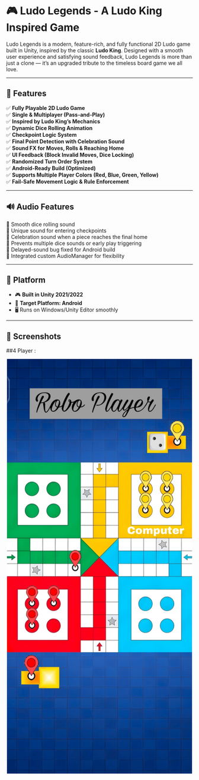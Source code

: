 # 🎮 Ludo Legends - A Ludo King Inspired Game

Ludo Legends is a modern, feature-rich, and fully functional 2D Ludo game built in Unity, inspired by the classic **Ludo King**. Designed with a smooth user experience and satisfying sound feedback, Ludo Legends is more than just a clone — it’s an upgraded tribute to the timeless board game we all love.

---

## 🧩 Features

✅ **Fully Playable 2D Ludo Game**  
✅ **Single & Multiplayer (Pass-and-Play)**  
✅ **Inspired by Ludo King’s Mechanics**  
✅ **Dynamic Dice Rolling Animation**  
✅ **Checkpoint Logic System**  
✅ **Final Point Detection with Celebration Sound**  
✅ **Sound FX for Moves, Rolls & Reaching Home**  
✅ **UI Feedback (Block Invalid Moves, Dice Locking)**  
✅ **Randomized Turn Order System**  
✅ **Android-Ready Build (Optimized)**  
✅ **Supports Multiple Player Colors (Red, Blue, Green, Yellow)**  
✅ **Fail-Safe Movement Logic & Rule Enforcement**

---

## 🔊 Audio Features

🎵 Smooth dice rolling sound  
🎵 Unique sound for entering checkpoints  
🎵 Celebration sound when a piece reaches the final home  
🎵 Prevents multiple dice sounds or early play triggering  
🎵 Delayed-sound bug fixed for Android build  
🎵 Integrated custom AudioManager for flexibility

---

## 📱 Platform

- 🎮 **Built in Unity 2021/2022**
- 📲 **Target Platform: Android**
- 🖥️ Runs on Windows/Unity Editor smoothly

---

## 📸 Screenshots

##4 Player :
<p align="center">
  <img src="https://github.com/tushar2627/LudoLegends/blob/b661dfbb10bb796af160608e34172cf062eb8e66/Picsart_25-08-03_16-33-09-556.jpg?raw=true" alt="Ludo Legends" width="500"/>
</p>
